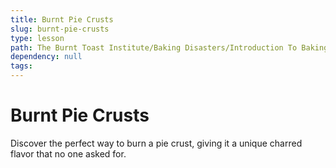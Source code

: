 ```yaml
---
title: Burnt Pie Crusts
slug: burnt-pie-crusts
type: lesson
path: The Burnt Toast Institute/Baking Disasters/Introduction To Baking Disasters/Pies And Tarts/Burnt Pie Crusts
dependency: null
tags:
---
```


# Burnt Pie Crusts

Discover the perfect way to burn a pie crust, giving it a unique charred flavor that no one asked for.
